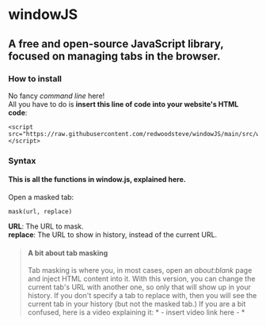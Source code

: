# windowJS

## A free and open-source JavaScript library, focused on managing tabs in the browser.

### How to install
No fancy *command line* here! <br>
All you have to do is **insert this line of code into your website's HTML code**:
~~~
<script src="https://raw.githubusercontent.com/redwoodsteve/windowJS/main/src/window.js"></script>
~~~
### Syntax
#### This is all the functions in window.js, explained here.

Open a masked tab:
~~~
mask(url, replace)
~~~
**URL**: The URL to mask. <br>
**replace**: The URL to show in history, instead of the current URL.

> #### A bit about tab masking
> Tab masking is where you, in most cases, open an *about:blank* page and inject HTML content into it. With this version, you can change the current tab's URL with another one, so only that will show up in your history. If you don't specify a tab to replace with, then you will see the current tab in your history (but not the masked tab.)
> If you are a bit confused, here is a video explaining it: * - insert video link here - *
